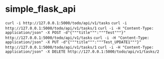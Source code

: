 # simple_flask_api
`curl -i http://127.0.0.1:5000/todo/api/v1/tasks`
`curl -i http://127.0.0.1:5000/todo/api/v1/tasks/1`
`curl -i -H "Content-Type: application/json" -X POST -d"{"""title""":"""Test"""}" http://127.0.0.1:5000/todo/api/v1/tasks`
`curl -i -H "Content-Type: application/json" -X PUT -d"{"""title""":"""Test_UPDATE1"""}" http://127.0.0.1:5000/todo/api/v1/tasks/1`
`curl -i -H "Content-Type: application/json" -X DELETE http://127.0.0.1:5000/todo/api/v1/tasks/2`